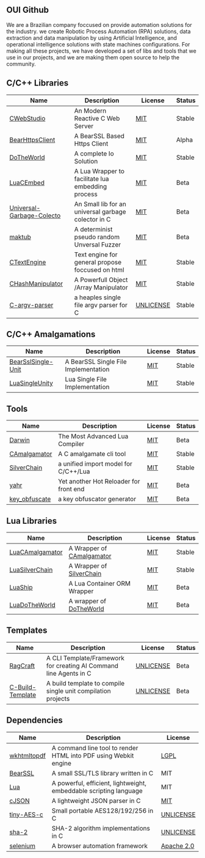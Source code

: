 ## OUI Github

We are a  Brazilian company foccused on provide automation solutions for the industry. 
we create Robotic Process Automation (RPA) solutions, data extraction and data manipulation
by using Artificial Intelligence, and operational intelligence solutions with state machines
configurations. For making all these projects, we have developed a set of libs and tools
that we use in our projects, and we are making them open source to help the community.

## C/C++ Libraries

| Name                                                                                   | Description                                     | License                                                                                                   |  Status    |
|----------------------------------------------------------------------------------------|-------------------------------------------------|-----------------------------------------------------------------------------------------------------------|------------|
|[CWebStudio](https://github.com/OUIsolutions/CWebStudio)                                |An Modern Reactive C Web Server                    |[MIT](https://raw.githubusercontent.com/OUIsolutions/CWebStudio/refs/heads/main/LICENSE)                 |Stable      |
|[BearHttpsClient](https://github.com/OUIsolutions/BearHttpsClient)                      |A BearSSL Based Https Client                       |[MIT](https://raw.githubusercontent.com/OUIsolutions/BearHttpsClient/refs/heads/main/LICENSE)            |Alpha       |
|[DoTheWorld](https://github.com/OUIsolutions/DoTheWorld)                                |A complete Io Solution                             |[MIT](https://raw.githubusercontent.com/OUIsolutions/DoTheWorld/refs/heads/main/LICENSE)                 |Stable      |
|[LuaCEmbed](https://github.com/OUIsolutions/LuaCEmbed)                                  |A Lua Wrapper to facilitate lua embedding process  |[MIT](https://raw.githubusercontent.com/OUIsolutions/LuaCEmbed/refs/heads/main/LICENSE)                  |Beta        |
|[Universal-Garbage-Colecto](https://github.com/OUIsolutions/Universal-Garbage-Colector) |An Small lib for an universal garbage colector in C|[MIT](https://raw.githubusercontent.com/OUIsolutions/Universal-Garbage-Colector/refs/heads/main/LICENSE) |Beta        |
|[maktub](https://github.com/OUIsolutions/maktub)                                        |A determinist pseudo random Unversal Fuzzer        |[MIT](https://raw.githubusercontent.com/OUIsolutions/maktub/refs/heads/main/LICENSE)                     |Beta        |
|[CTextEngine](https://github.com/OUIsolutions/CTextEngine)                              |Text engine for general propose foccused on html   |[MIT](https://raw.githubusercontent.com/OUIsolutions/CTextEngine/refs/heads/main/LICENSE)                |Stable      |
|[CHashManipulator](https://github.com/OUIsolutions/CHashManipulator)                    | A Powerfull Object /Array Manipulator             |[MIT](https://raw.githubusercontent.com/OUIsolutions/CHashManipulator/refs/heads/main/LICENSE)           |Stable      |
|[C-argv-parser](https://github.com/OUIsolutions/C-argv-parser)                          |a heaples single file argv parser for C            |[UNLICENSE](https://raw.githubusercontent.com/OUIsolutions/C-argv-parser/refs/heads/main/LICENSE)        |Stable      |

## C/C++ Amalgamations
| Name                                                                             | Description                                     | License                                                                                                   |  Status    |
|----------------------------------------------------------------------------------|-------------------------------------------------|-----------------------------------------------------------------------------------------------------------|------------|
|[BearSslSingle-Unit](https://github.com/OUIsolutions/BearSslSingle-Unit)          |A BearSSL Single File Implementation             |[MIT](https://raw.githubusercontent.com/OUIsolutions/BearSslSingle-Unit/refs/heads/main/LICENSE)            |Stable      |
|[LuaSingleUnity](https://github.com/OUIsolutions/LuaSingleUnity)                  |Lua Single File Implementation                   |[MIT](https://raw.githubusercontent.com/OUIsolutions/LuaSingleUnity/refs/heads/main/LICENSE)              |Stable      |




## Tools
| Name                                                               | Description                                      | License                                                                                            |  Status    |
|--------------------------------------------------------------------|--------------------------------------------------|----------------------------------------------------------------------------------------------------|------------|
|[Darwin](https://github.com/OUIsolutions/Darwin)                    |The Most Advanced Lua Compiler                    |[MIT](https://raw.githubusercontent.com/OUIsolutions/Darwin/refs/heads/main/LICENSE)                |Beta        |
|[CAmalgamator](https://github.com/OUIsolutions/CAmalgamator)        |A C amalgamate cli tool                           |[MIT](https://raw.githubusercontent.com/OUIsolutions/CAmalgamator/refs/heads/main/LICENSE)          |Stable      |
|[SilverChain](https://github.com/OUIsolutions/SilverChain)          |a unified import model for C/C++/Lua              |[MIT](https://raw.githubusercontent.com/OUIsolutions/SilverChain/refs/heads/main/LICENSE)           |Stable      |
|[yahr](https://github.com/OUIsolutions/yahr)                        |Yet another Hot Reloader for front end            |[MIT](https://raw.githubusercontent.com/OUIsolutions/yahr/refs/heads/main/LICENSE)                  |Beta        |
|[key_obfuscate](https://github.com/OUIsolutions/key_obfuscate)      |a key obfuscator generator                     |[MIT](https://raw.githubusercontent.com/OUIsolutions/key_obfuscate/refs/heads/main/LICENSE)            |Beta        |

## Lua Libraries

| Name                                                                                   | Description                                                                | License                                                                                                   |  Status    |
|----------------------------------------------------------------------------------------|----------------------------------------------------------------------------|-----------------------------------------------------------------------------------------------------------|------------|
|[LuaCAmalgamator](https://github.com/OUIsolutions/LuaCAmalgamator)                      |A Wrapper of [CAmalgamator](https://github.com/OUIsolutions/CAmalgamator)   |[MIT](https://raw.githubusercontent.com/OUIsolutions/LuaCAmalgamator/refs/heads/main/LICENSE)              |Stable      |
|[LuaSilverChain](https://github.com/OUIsolutions/LuaSilverChain)                        |A Wrapper of [SilverChain](https://github.com/OUIsolutions/SilverChain)     |[MIT](https://raw.githubusercontent.com/OUIsolutions/LuaSilverChain/refs/heads/main/LICENSE)               |Stable      |
|[LuaShip](https://github.com/OUIsolutions/LuaShip)                                      |A Lua Container ORM Wrapper                                                 |[MIT](https://raw.githubusercontent.com/OUIsolutions/LuaShip/refs/heads/main/LICENSE)                      |Beta        |
|[LuaDoTheWorld](https://github.com/OUIsolutions/LuaDoTheWorld)                          |A wrapper of [DoTheWorld](https://github.com/OUIsolutions/DoTheWorld)       |[MIT](https://raw.githubusercontent.com/OUIsolutions/LuaDoTheWorld/refs/heads/main/LICENSE)                |Beta        |

## Templates

| Name                                                                 | Description                                                                | License                                                                                                   |  Status    |
|----------------------------------------------------------------------|----------------------------------------------------------------------------|-----------------------------------------------------------------------------------------------------------|------------|
|[RagCraft](https://github.com/OUIsolutions/RagCraft)                  |A CLI Template/Framework for creating AI Command line Agents in C           |[UNLICENSE](https://raw.githubusercontent.com/OUIsolutions/RagCraft/refs/heads/main/LICENSE)               |Beta        |
|[C-Build-Template](https://github.com/OUIsolutions/C-Build-Template)  |A build template to compile single unit compilation projects                |[UNLICENSE](https://raw.githubusercontent.com/OUIsolutions/C-Build-Template/refs/heads/main/LICENSE)       |Beta        |

## Dependencies

| Name                                                                 | Description                                                                | License                                                                                       | 
|----------------------------------------------------------------------|----------------------------------------------------------------------------|-----------------------------------------------------------------------------------------------|
|[wkhtmltopdf](https://wkhtmltopdf.org/)                               |A command line tool to render HTML into PDF using Webkit engine             |[LGPL](https://raw.githubusercontent.com/wkhtmltopdf/wkhtmltopdf/refs/heads/master/LICENSE)    |
|[BearSSL](https://www.bearssl.org/)                                   |A small SSL/TLS library written in C                                        | MIT                                                                                           |
|[Lua](https://www.lua.org/)                                           |A powerful, efficient, lightweight, embeddable scripting language           | MIT                                                                                           |
|[cJSON](https://github.com/DaveGamble/cJSON)                          |A lightweight JSON parser in C                                              | [MIT](https://raw.githubusercontent.com/DaveGamble/cJSON/refs/heads/master/LICENSE)           |
|[tiny-AES-c](https://github.com/kokke/tiny-AES-c)                     |Small portable AES128/192/256 in C                                          |[UNLICENSE](https://raw.githubusercontent.com/kokke/tiny-AES-c/refs/heads/master/LICENSE)      |
|[sha-2](https://github.com/amosnier/sha-2)                            |SHA-2 algorithm implementations in C                                        |[UNLICENSE](https://raw.githubusercontent.com/amosnier/sha-2/refs/heads/master/LICENSE)        |
|[selenium](https://www.selenium.dev/)                                 |A browser automation framework|[Apache 2.0](https://raw.githubusercontent.com/SeleniumHQ/selenium/refs/heads/trunk/LICENSE)                                                 |